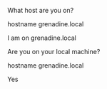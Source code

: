 
What host are you on?

hostname
grenadine.local

I am on grenadine.local

Are you on your local machine?

hostname
grenadine.local

Yes
